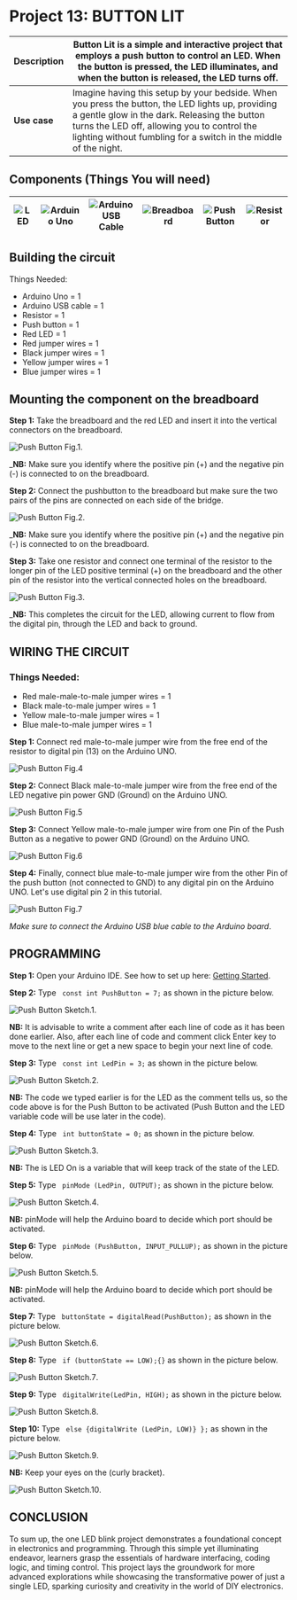 # Project 13: BUTTON LIT

| **Description** | Button Lit is a simple and interactive project that employs a push button to control an LED. When the button is pressed, the LED illuminates, and when the button is released, the LED turns off. |
|------------------|----------------------------------------------------------------|
| **Use case**     | Imagine having this setup by your bedside. When you press the button, the LED lights up, providing a gentle glow in the dark. Releasing the button turns the LED off, allowing you to control the lighting without fumbling for a switch in the middle of the night. |

## Components (Things You will need)

| ![LED](../../../docs/manuals/assets/components/LED.png) | ![Arduino Uno](../../../docs/manuals/assets/components/arduino.png) | ![Arduino USB Cable](../../../docs/manuals/assets/components/USB_Cable.png) | ![Breadboard](../../../docs/manuals/assets/components/breadboard.png) |![Push Button](../../../docs/manuals/assets/components/Push_Button.png) |![Resistor](../../../docs/manuals/assets/components/Resistor.png) |
|-------------------------|-------------------------|-------------------------|-------------------------|-------------------------|-------------------------|

## Building the circuit

Things Needed:

- Arduino Uno = 1
-	Arduino USB cable = 1
-	Resistor = 1
-	Push button = 1
-	Red LED = 1
-	Red jumper wires = 1
-	Black jumper wires = 1
-	Yellow jumper wires = 1
-	Blue jumper wires = 1



## Mounting the component on the breadboard

**Step 1:** Take the breadboard and the red LED and insert it into the vertical connectors on the breadboard.

![Push Button Fig.1](../../../docs/manuals/assets/1.0/Push_Button/Push_Button_One_LED/Push_Button_Fig.1.png).

_**NB:** Make sure you identify where the positive pin (+) and the negative pin (-) is connected to on the breadboard. 

**Step 2:** Connect the pushbutton to the breadboard but make sure the two pairs of the pins are connected on each side of the bridge.

![Push Button Fig.2](../../../docs/manuals/assets/1.0/Push_Button/Push_Button_One_LED/Push_Button_Fig.2.png).

_**NB:** Make sure you identify where the positive pin (+) and the negative pin (-) is connected to on the breadboard.

**Step 3:** Take one resistor and connect one terminal of the resistor to the longer pin of the LED positive terminal (+) on the breadboard and the other pin of the resistor into the vertical connected holes on the breadboard.

![Push Button Fig.3](../../../docs/manuals/assets/1.0/Push_Button/Push_Button_One_LED/Push_Button_Fig.3.png).

_**NB:** This completes the circuit for the LED, allowing current to flow from the digital pin, through the LED and back to ground.

## WIRING THE CIRCUIT

### Things Needed:

- Red male-male-to-male jumper wires = 1
- Black male-to-male jumper wires = 1
- Yellow male-to-male jumper wires = 1
- Blue male-to-male jumper wires = 1


**Step 1:** Connect red male-to-male jumper wire from the free end of the resistor to digital pin (13) on the Arduino UNO.


![Push Button Fig.4](../../../docs/manuals/assets/1.0/Push_Button/Push_Button_One_LED/Push_Button_Fig.4.png)

**Step 2:** Connect Black male-to-male jumper wire from the free end of the LED negative pin power GND (Ground) on the Arduino UNO.

![Push Button Fig.5](../../../docs/manuals/assets/1.0/Push_Button/Push_Button_One_LED/Push_Button_Fig.5.png)

**Step 3:** Connect Yellow male-to-male jumper wire from one Pin of the Push Button as a negative to power GND (Ground) on the Arduino UNO.

![Push Button Fig.6](../../../docs/manuals/assets/1.0/Push_Button/Push_Button_One_LED/Push_Button_Fig.6.png)

**Step 4:** Finally, connect blue male-to-male jumper wire from the other Pin of the push button (not connected to GND) to any digital pin on the Arduino UNO. Let's use digital pin 2 in this tutorial.

![Push Button Fig.7](../../../docs/manuals/assets/1.0/Push_Button/Push_Button_One_LED/Push_Button_Fig.7.png)

_Make sure to connect the Arduino USB blue cable to the Arduino board_.


## PROGRAMMING

**Step 1:** Open your Arduino IDE. See how to set up here: [Getting Started](../../../getting-started.md).

**Step 2:** Type ``` const int PushButton = 7;``` as shown in the picture below.

![Push Button Sketch.1](../../../docs/manuals/assets/1.0/Push_Button/Push_Button_One_LED/Push_Button_Sketch.1.png).

**NB:** It is advisable to write a comment after each line of code as it has been done earlier.
Also, after each line of code and comment click Enter key to move to the next line or get a new space to begin your next line of code.

**Step 3:** Type ``` const int LedPin = 3;``` as shown in the picture below.

![Push Button Sketch.2](../../../docs/manuals/assets/1.0/Push_Button/Push_Button_One_LED/Push_Button_Sketch.2.png).

**NB:** The code we typed earlier is for the LED as the comment tells us, so the code above is for the Push Button to be activated (Push Button and the LED variable code will be use later in the code).

**Step 4:** Type ``` int buttonState = 0;``` as shown in the picture below.

![Push Button Sketch.3](../../../docs/manuals/assets/1.0/Push_Button/Push_Button_One_LED/Push_Button_Sketch.3.png).

**NB:** The is LED On is a variable that will keep track of the state of the LED.

**Step 5:** Type ``` pinMode (LedPin, OUTPUT);``` as shown in the picture below.

![Push Button Sketch.4](../../../docs/manuals/assets/1.0/Push_Button/Push_Button_One_LED/Push_Button_Sketch.4.png).

**NB:** pinMode will help the Arduino board to decide which port should be activated.

**Step 6:** Type ``` pinMode (PushButton, INPUT_PULLUP);``` as shown in the picture below.

![Push Button Sketch.5](../../../docs/manuals/assets/1.0/Push_Button/Push_Button_One_LED/Push_Button_Sketch.5.png).

**NB:** pinMode will help the Arduino board to decide which port should be activated.

**Step 7:** Type ``` buttonState = digitalRead(PushButton);``` as shown in the picture below.

![Push Button Sketch.6](../../../docs/manuals/assets/1.0/Push_Button/Push_Button_One_LED/Push_Button_Sketch.6.png).

**Step 8:** Type ``` if (buttonState == LOW);{}``` as shown in the picture below.

![Push Button Sketch.7](../../../docs/manuals/assets/1.0/Push_Button/Push_Button_One_LED/Push_Button_Sketch.7.png).

**Step 9:** Type ``` digitalWrite(LedPin, HIGH);``` as shown in the picture below.

![Push Button Sketch.8](../../../docs/manuals/assets/1.0/Push_Button/Push_Button_One_LED/Push_Button_Sketch.8.png).

**Step 10:** Type ``` else {digitalWrite (LedPin, LOW)} };``` as shown in the picture below.

![Push Button Sketch.9](../../../docs/manuals/assets/1.0/Push_Button/Push_Button_One_LED/Push_Button_Sketch.9.png).

**NB:** Keep your eyes on the (curly bracket).

![Push Button Sketch.10](../../../docs/manuals/assets/1.0/Push_Button/Push_Button_One_LED/Push_Button_Sketch.10.png).


## CONCLUSION
To sum up, the one LED blink project demonstrates a foundational concept in electronics and programming. Through this simple yet illuminating endeavor, learners grasp the essentials of hardware interfacing, coding logic, and timing control. This project lays the groundwork for more advanced explorations while showcasing the transformative power of just a single LED, sparking curiosity and creativity in the world of DIY electronics.
